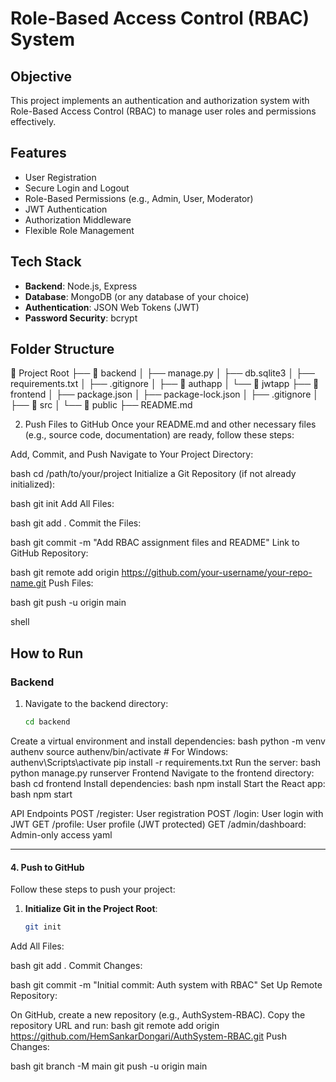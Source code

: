 # Role-Based Access Control (RBAC) System

## Objective
This project implements an authentication and authorization system with Role-Based Access Control (RBAC) to manage user roles and permissions effectively.

## Features
- User Registration
- Secure Login and Logout
- Role-Based Permissions (e.g., Admin, User, Moderator)
- JWT Authentication
- Authorization Middleware
- Flexible Role Management

## Tech Stack
- **Backend**: Node.js, Express
- **Database**: MongoDB (or any database of your choice)
- **Authentication**: JSON Web Tokens (JWT)
- **Password Security**: bcrypt

## Folder Structure

📂 Project Root
├── 📂 backend
│   ├── manage.py
│   ├── db.sqlite3
│   ├── requirements.txt
│   ├── .gitignore
│   ├── 📂 authapp
│   └── 📂 jwtapp
├── 📂 frontend
│   ├── package.json
│   ├── package-lock.json
│   ├── .gitignore
│   ├── 📂 src
│   └── 📂 public
├── README.md



2. Push Files to GitHub
Once your README.md and other necessary files (e.g., source code, documentation) are ready, follow these steps:

Add, Commit, and Push
Navigate to Your Project Directory:

bash
cd /path/to/your/project
Initialize a Git Repository (if not already initialized):

bash
git init
Add All Files:

bash
git add .
Commit the Files:

bash
git commit -m "Add RBAC assignment files and README"
Link to GitHub Repository:

bash
git remote add origin https://github.com/your-username/your-repo-name.git
Push Files:

bash
git push -u origin main



shell

## How to Run
### Backend
1. Navigate to the backend directory:
   ```bash
   cd backend
Create a virtual environment and install dependencies:
bash
python -m venv authenv
source authenv/bin/activate  # For Windows: authenv\Scripts\activate
pip install -r requirements.txt
Run the server:
bash
python manage.py runserver
Frontend
Navigate to the frontend directory:
bash
cd frontend
Install dependencies:
bash
npm install
Start the React app:
bash
npm start




API Endpoints
POST /register: User registration
POST /login: User login with JWT
GET /profile: User profile (JWT protected)
GET /admin/dashboard: Admin-only access
yaml

---

#### **4. Push to GitHub**
Follow these steps to push your project:

1. **Initialize Git in the Project Root**:
   ```bash
   git init
Add All Files:

bash
git add .
Commit Changes:

bash
git commit -m "Initial commit: Auth system with RBAC"
Set Up Remote Repository:

On GitHub, create a new repository (e.g., AuthSystem-RBAC).
Copy the repository URL and run:
bash
git remote add origin https://github.com/HemSankarDongari/AuthSystem-RBAC.git
Push Changes:

bash
git branch -M main
git push -u origin main
